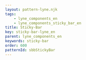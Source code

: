 ```yaml
---
layout: pattern-lyne.njk
tags: 
    - lyne_components_en
    - lyne_components_sticky_bar_en
title: Sticky-Bar
key: sticky-bar-lyne_en
parent: lyne_components_en
keywords: sticky-bar
order: 600
patternId: sbbStickyBar
---
```

